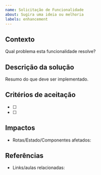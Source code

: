 ```yaml
---
name: Solicitação de Funcionalidade
about: Sugira uma ideia ou melhoria
labels: enhancement
---
```


## Contexto
Qual problema esta funcionalidade resolve?

## Descrição da solução
Resumo do que deve ser implementado.

## Critérios de aceitação
- [ ] 
- [ ] 

## Impactos
- Rotas/Estado/Componentes afetados:

## Referências
- Links/aulas relacionadas:
